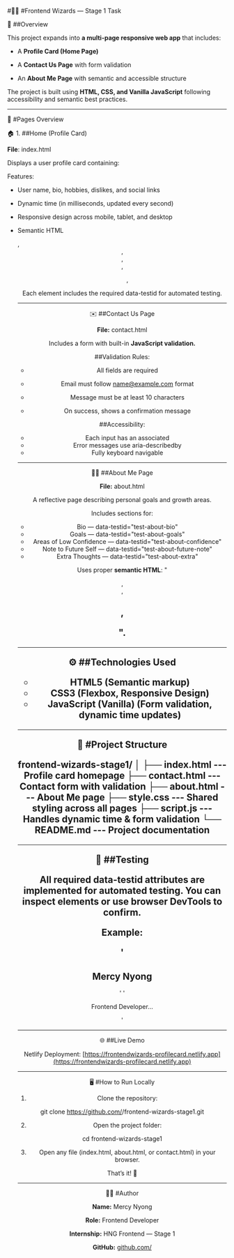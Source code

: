 #🧙‍♀️ #Frontend Wizards — Stage 1 Task

🚀 ##Overview

This project expands into **a multi-page responsive web app** that includes:

* A **Profile Card (Home Page)**

* A **Contact Us Page** with form validation

* An **About Me Page** with semantic and accessible structure

The project is built using **HTML, CSS, and Vanilla JavaScript** following accessibility and semantic best practices.

---------------------------------------------------------------------------------------------------

🧩 #Pages Overview

🏠 1. ##Home (Profile Card)

**File**: index.html

Displays a user profile card containing:

Features:

* User name, bio, hobbies, dislikes, and social links

* Dynamic time (in milliseconds, updated every second)

* Responsive design across mobile, tablet, and desktop

* Semantic HTML <article>, <header>, <section>, <nav>, <ul>, <figure>

Each element includes the required data-testid for automated testing.

---------------------------------------------------------------------------------------------------

✉️ ##Contact Us Page

**File:** contact.html

Includes a form with built-in **JavaScript validation.**

##Validation Rules:

* All fields are required

* Email must follow name@example.com format

* Message must be at least 10 characters

* On success, shows a confirmation message

##Accessibility:

* Each input has an associated <label for="...">
* Error messages use aria-describedby
* Fully keyboard navigable

---------------------------------------------------------------------------------------------------

👩‍💻 ##About Me Page

**File:** about.html

A reflective page describing personal goals and growth areas.

Includes sections for:

* Bio — data-testid="test-about-bio"
* Goals — data-testid="test-about-goals"
* Areas of Low Confidence — data-testid="test-about-confidence"
* Note to Future Self — data-testid="test-about-future-note"
* Extra Thoughts — data-testid="test-about-extra"

Uses proper **semantic HTML**: "<main>, <section>, <h2>, <p>".

---------------------------------------------------------------------------------------------------

⚙️ ##Technologies Used

* HTML5 (Semantic markup)
* CSS3 (Flexbox, Responsive Design)
* JavaScript (Vanilla) (Form validation, dynamic time updates)

---------------------------------------------------------------------------------------------------

📁 #Project Structure

frontend-wizards-stage1/
│
├── index.html    ---      Profile card homepage
├── contact.html    ---    Contact form with validation
├── about.html      ---    About Me page
├── style.css      ---     Shared styling across all pages
├── script.js      ---     Handles dynamic time & form validation
└── README.md     ---      Project documentation

---------------------------------------------------------------------------------------------------

🧪 ##Testing

All required data-testid attributes are implemented for automated testing.
You can inspect elements or use browser DevTools to confirm.

Example:

'<h2 data-testid="test-user-name">Mercy Nyong</h2>'
'<p data-testid="test-user-bio">Frontend Developer...</p>'

---------------------------------------------------------------------------------------------------

🌐 ##Live Demo

Netlify Deployment: [https://frontendwizards-profilecard.netlify.app](https://frontendwizards-profilecard.netlify.app)

---------------------------------------------------------------------------------------------------

🖥️ #How to Run Locally
1. Clone the repository:

git clone https://github.com/<your-username>/frontend-wizards-stage1.git

2. Open the project folder:

cd frontend-wizards-stage1

3. Open any file (index.html, about.html, or contact.html) in your browser.

That’s it! 🎉

---------------------------------------------------------------------------------------------------

🧑‍🎓 #Author

**Name:** Mercy Nyong

**Role:** Frontend Developer

**Internship:** HNG Frontend — Stage 1

**GitHub:** [github.com/<your-username>](github.com/<your-username)

